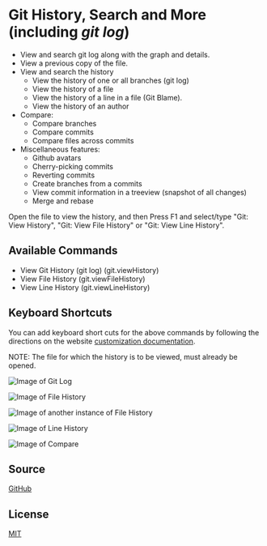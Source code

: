 # Git History, Search and More (including _git log_)

* View and search git log along with the graph and details.
* View a previous copy of the file.
* View and search the history
    * View the history of one or all branches (git log)
    * View the history of a file
    * View the history of a line in a file (Git Blame).
    * View the history of an author
* Compare:
    * Compare branches
    * Compare commits
    * Compare files across commits
* Miscellaneous features:
    * Github avatars
    * Cherry-picking commits
    * Reverting commits
    * Create branches from a commits
    * View commit information in a treeview (snapshot of all changes)
    * Merge and rebase

Open the file to view the history, and then
Press F1 and select/type "Git: View History", "Git: View File History" or "Git: View Line History".

## Available Commands
* View Git History (git log) (git.viewHistory)
* View File History (git.viewFileHistory)
* View Line History (git.viewLineHistory)

## Keyboard Shortcuts
You can add keyboard short cuts for the above commands by following the directions on the website [customization documentation](https://code.visualstudio.com/docs/customization/keybindings).

NOTE: The file for which the history is to be viewed, must already be opened.

![Image of Git Log](https://raw.githubusercontent.com/DonJayamanne/gitHistoryVSCode/master/images/gitLogv2.gif)

![Image of File History](https://raw.githubusercontent.com/DonJayamanne/gitHistoryVSCode/master/images/fileHistoryCommand.gif)

![Image of another instance of File History](https://raw.githubusercontent.com/DonJayamanne/gitHistoryVSCode/master/images/fileHistoryCommandMore.gif)

![Image of Line History](https://raw.githubusercontent.com/DonJayamanne/gitHistoryVSCode/master/images/lineHistoryCommand.gif)

![Image of Compare](https://raw.githubusercontent.com/DonJayamanne/gitHistoryVSCode/master/images/compare.gif)


## Source

[GitHub](https://github.com/DonJayamanne/gitHistoryVSCode)

## License

[MIT](https://raw.githubusercontent.com/DonJayamanne/bowerVSCode/master/LICENSE)
